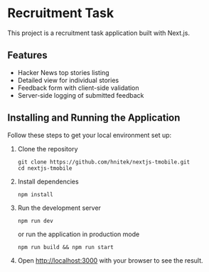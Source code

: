 # Recruitment Task

This project is a recruitment task application built with Next.js.

## Features

- Hacker News top stories listing
- Detailed view for individual stories
- Feedback form with client-side validation
- Server-side logging of submitted feedback

## Installing and Running the Application

Follow these steps to get your local environment set up:

1. Clone the repository

   ```
   git clone https://github.com/hnitek/nextjs-tmobile.git
   cd nextjs-tmobile
   ```

2. Install dependencies

   ```
   npm install
   ```

3. Run the development server

   ```
   npm run dev
   ```

   or run the application in production mode

   ```
   npm run build && npm run start
   ```

4. Open [http://localhost:3000](http://localhost:3000) with your browser to see the result.
